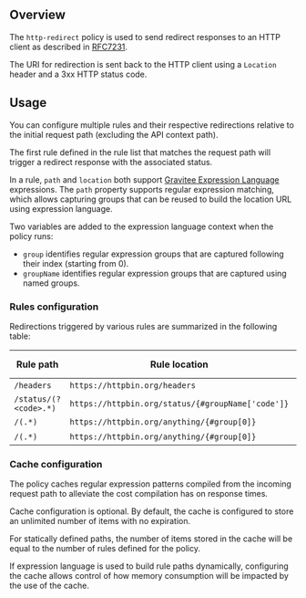 ## Overview
The `http-redirect` policy is used to send redirect responses to an HTTP client as described in
[RFC7231](https://datatracker.ietf.org/doc/html/rfc7231#section-6.4).

The URI for redirection is sent back to the HTTP client using a `Location` header and a 3xx HTTP status code.




## Usage

You can configure multiple rules and their respective redirections relative to the
initial request path (excluding the API context path).

The first rule defined in the rule list that matches the request path will trigger a redirect response with the associated status.

In a rule, `path` and `location` both support [Gravitee Expression Language](https://documentation.gravitee.io/apim/getting-started/gravitee-expression-language) expressions. The `path` property
supports regular expression matching, which allows capturing groups that can be reused to build the location
URL using expression language.

Two variables are added to the expression language context when the policy runs:

- `group` identifies regular expression groups that are captured following their index (starting from 0).
- `groupName` identifies regular expression groups that are captured using named groups.

### Rules configuration

Redirections triggered by various rules are summarized in the following table:

| Rule path | Rule location | Rule status | Incoming path | Location Header | Status |
|---|---|---|:-------------:|:---:|:---:|
| `/headers` | `https://httpbin.org/headers` | 302 |   `/headers`    | `https://httpbin.org/headers` | 302 |
| `/status/(?<code>.*)` | `https://httpbin.org/status/{#groupName['code']}` | 301 |  `/status/201`  | `https://httpbin.org/status/201` | 301 |
| `/(.*)` | `https://httpbin.org/anything/{#group[0]}` | 308 |     `/foo`      | `https://httpbin.org/anything/foo` | 308 |
| `/(.*)` | `https://httpbin.org/anything/{#group[0]}` | 301 | `/foo/bar/baz`  | `https://httpbin.org/anything/foo/bar/baz` | 301 |

### Cache configuration

The policy caches regular expression patterns compiled from the incoming request path to alleviate the cost compilation has on response times. 

Cache configuration is optional. By default, the cache is configured to store an unlimited number of items with no expiration.

For statically defined paths, the number of items stored in the cache will be equal to the number of rules defined for the policy.

If expression language is used to build rule paths dynamically, configuring the cache allows control of how memory consumption will be impacted by the use of the cache.


